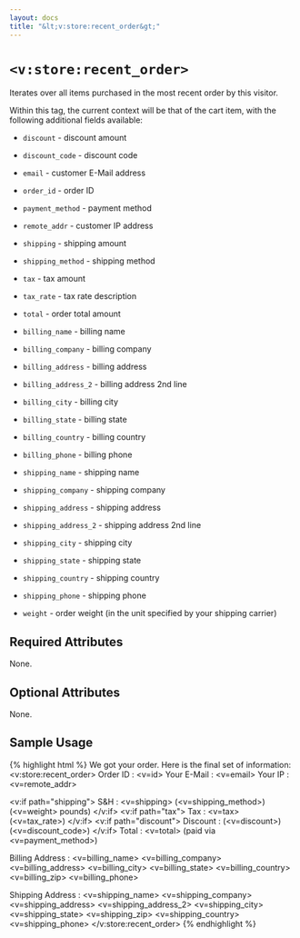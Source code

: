 ```yaml
---
layout: docs
title: "&lt;v:store:recent_order&gt;"
---
```


# `<v:store:recent_order>`

Iterates over all items purchased in the most recent order by this
visitor.

Within this tag, the current context will be that of the cart item, with
the following additional fields available:

-   `discount` - discount amount

-   `discount_code` - discount code

-   `email` - customer E-Mail address

-   `order_id` - order ID

-   `payment_method` - payment method

-   `remote_addr` - customer IP address

-   `shipping` - shipping amount

-   `shipping_method` - shipping method

-   `tax` - tax amount

-   `tax_rate` - tax rate description

-   `total` - order total amount

-   `billing_name` - billing name

-   `billing_company` - billing company

-   `billing_address` - billing address

-   `billing_address_2` - billing address 2nd line

-   `billing_city` - billing city

-   `billing_state` - billing state

-   `billing_country` - billing country

-   `billing_phone` - billing phone

-   `shipping_name` - shipping name

-   `shipping_company` - shipping company

-   `shipping_address` - shipping address

-   `shipping_address_2` - shipping address 2nd line

-   `shipping_city` - shipping city

-   `shipping_state` - shipping state

-   `shipping_country` - shipping country

-   `shipping_phone` - shipping phone

-   `weight` - order weight (in the unit specified by your
    shipping carrier)

## Required Attributes

None.

## Optional Attributes

None.

## Sample Usage

{% highlight html %}
We got your order.  Here is the final set of information:
<v:store:recent_order>
 Order ID         : <v=id>
 Your E-Mail      : <v=email>
 Your IP          : <v=remote_addr>
 
 <v:if path="shipping">
  S&H             : <v=shipping>
   (<v=shipping_method>)
   (<v=weight> pounds)
 </v:if>
 <v:if path="tax">
  Tax             : <v=tax>
   (<v=tax_rate>)
 </v:if>
 <v:if path="discount">
  Discount        : (<v=discount>)
   (<v=discount_code>)
 </v:if>
 Total            : <v=total>
   (paid via <v=payment_method>)
 
 Billing Address  : <v=billing_name>
                    <v=billing_company>
                    <v=billing_address>
                    <v=billing_city>
                    <v=billing_state>
                    <v=billing_country>
                    <v=billing_zip>
                    <v=billing_phone>
                     
 Shipping Address : <v=shipping_name>
                    <v=shipping_company>
                    <v=shipping_address>
                    <v=shipping_address_2>
                    <v=shipping_city>
                    <v=shipping_state>
                    <v=shipping_zip>
                    <v=shipping_country>
                    <v=shipping_phone>
</v:store:recent_order>
{% endhighlight %}
